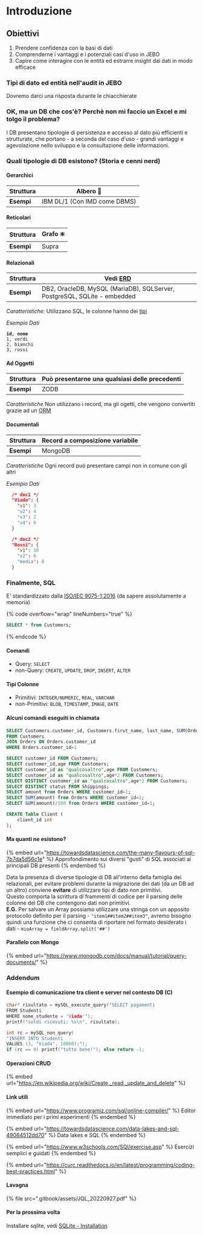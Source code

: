 # Introduzione

## Obiettivi

1. Prendere confidenza con la basi di dati
2. Comprenderne i vantaggi e i potenziali casi d'uso in JEBO
3. Capire come interagire con le entità ed estrarre insight dai dati in modo efficace

### Tipi di dato ed entità nell'audit in JEBO

Dovremo darci una risposta durante le chiacchierate

### OK, ma un DB che cos'è? Perchè non mi faccio un Excel e mi tolgo il problema?

I DB presentano tipologie di persistenza e accesso al dato più efficienti e strutturate, che portano - a seconda del caso d'uso - grandi vantaggi e agevolazione nello sviluppo e la consultazione delle informazioni.

### Quali tipologie di DB esistono? (Storia e cenni nerd)



#### Gerarchici

| **Struttura** | Albero 🌳                    |
| ------------- | ---------------------------- |
| **Esempi**    | IBM DL/1 (Con IMD come DBMS) |

#### Reticolari

| **Struttura** | Grafo ❇️ |
| ------------- | -------- |
| **Esempi**    | Supra    |

#### Relazionali

| **Struttura** | Vedi [ERD](https://cdn-images.visual-paradigm.com/guide/data-modeling/what-is-erd/01-entity-relationship-diagram.png) |
| ------------- | --------------------------------------------------------------------------------------------------------------------- |
| **Esempi**    | DB2, OracleDB, MySQL (MariaDB), SQLServer, PostgreSQL, SQLite - embedded                                              |

_Caratteristiche:_ Utilizzano SQL, le colonne hanno dei [tipi](https://www.w3schools.com/sql/sql\_datatypes.asp)

_Esempio Dati_

<pre class="language-csv"><code class="lang-csv"><strong>id, nome
</strong>1, verdi
2, bianchi
3, rossi</code></pre>

#### Ad Oggetti

| **Struttura** | Può presentarne una qualsiasi delle precedenti |
| ------------- | ---------------------------------------------- |
| **Esempi**    | ZODB                                           |

_Caratteristiche_ Non utilizzano i record, ma gli ogetti, che vengono convertiti grazie ad un [ORM](https://it.wikipedia.org/wiki/Object-relational\_mapping)

#### Documentali

| **Struttura** | Record a composizione variabile |
| ------------- | ------------------------------- |
| **Esempi**    | MongoDB                         |

_Caratteristiche_ Ogni record può presentare campi non in comune con gli altri

_Esempio Dati_

```json
  /* doc1 */
  "Viada": {
    "v1": 3
    "v2": 4
    "v3": 2
    "v4": 6
  }

  /* doc2 */
  "Rossi": {
    "v1": 10
    "v2": 6
    "media": 8
  }
```

### Finalmente, SQL

E' standardizzato dalla [ISO/IEC 9075-1:2016](https://www.iso.org/standard/63555.html) (da sapere assolutamente a memoria)

{% code overflow="wrap" lineNumbers="true" %}
```sql
SELECT * from Customers;
```
{% endcode %}

#### Comandi

* Query: `SELECT`
* non-Query: `CREATE`, `UPDATE`, `DROP`, `INSERT`, `ALTER`

#### Tipi Colonne

* Primitivi: `INTEGER/NUMERIC`, `REAL`, `VARCHAR`
* non-Primitivi: `BLOB`, `TIMESTAMP`, `IMAGE`, `DATE`

#### Alcuni comandi eseguiti in chiamata

```sql
SELECT Customers.customer_id, Customers.first_name, last_name, SUM(Orders.amount) as "Totale fatturato"
FROM Customers
JOIN Orders ON Orders.customer_id
WHERE Orders.customer_id=1
```

```sql
SELECT customer_id FROM Customers;
SELECT customer_id,age FROM Customers;
SELECT customer_id as "qualcosaltro",age FROM Customers;
SELECT customer_id as "qualcosaltro",age*2 FROM Customers;
SELECT DISTINCT customer_id as "qualcosaltro",age*2 FROM Customers;
SELECT DISTINCT status FROM Shippings;
SELECT amount from Orders WHERE customer_id=1;
SELECT SUM(amount) from Orders WHERE customer_id=1;
SELECT SUM(amount)/100 from Orders WHERE customer_id=1;
```

```sql
CREATE Table Client (
	client_id int
);
```

#### Ma quanti ne esistono?

{% embed url="https://towardsdatascience.com/the-many-flavours-of-sql-7b7da5d56c1e" %}
Approfondimento sui diversi "gusti" di SQL associati ai principali DB presenti
{% endembed %}

Data la presenza di diverse tipologie di DB all'interno della famiglia dei relazionali, per evitare problemi durante la migrazione dei dati (da un DB ad un altro) conviene **evitare** di utilizzare tipi di dato non primitivi.\
Questo comporta la scrittura di frammenti di codice per il parsing delle colonne del DB che contengono dati non primitivi.\
**E.G.** Per salvare un Array possiamo utilizzare una stringa con un apposito protocollo definito per il parsing - `"item1##item2##item3"`, avremo bisogno quindi una funzione che ci consenta di riportare nel formato desiderato i dati - `mioArray = fieldArray.split('##')`

#### Parallelo con Mongo

{% embed url="https://www.mongodb.com/docs/manual/tutorial/query-documents/" %}

### Addendum

#### Esempio di comunicazione tra client e server nel contesto DB (C)

```c
char* risultato = mySQL_execute_query("SELECT pagamenti
FROM Studenti
WHERE nome_studente = 'Viada'");
printf("soldi ricevuti: %s\n", risultato);

int rc = mySQL_non_query(
"INSERT INTO Studenti
VALUES (3, "Viada", 10000);");
if (rc == 0) printf("tutto bene!"); else return -1;
```

#### Operazioni CRUD

{% embed url="https://en.wikipedia.org/wiki/Create,_read,_update_and_delete" %}

#### Link utili

{% embed url="https://www.programiz.com/sql/online-compiler/" %}
Editor immediato per i primi esperimenti
{% endembed %}

{% embed url="https://towardsdatascience.com/data-lakes-and-sql-49084512dd70" %}
Data lakes e SQL
{% endembed %}

{% embed url="https://www.w3schools.com/SQl/exercise.asp" %}
Esercizi semplici e guidati
{% endembed %}

{% embed url="https://curc.readthedocs.io/en/latest/programming/coding-best-practices.html" %}

#### Lavagna

{% file src=".gitbook/assets/JQL_20220927.pdf" %}

#### Per la prossima volta

Installare sqlite, vedi [SQLite - Installation](https://www.tutorialspoint.com/sqlite/sqlite\_installation.htm)

